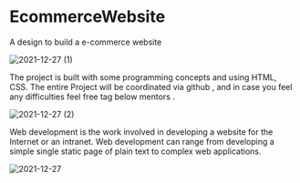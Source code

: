 # EcommerceWebsite
A design to build a e-commerce website


![2021-12-27 (1)](https://user-images.githubusercontent.com/77718381/147476630-de3cca64-439a-429d-ab7a-92d808283d1c.png)



The project is built with some programming concepts and using HTML, CSS. The entire Project will be coordinated via github , and in case you feel any difficulties feel free tag below mentors .



![2021-12-27 (2)](https://user-images.githubusercontent.com/77718381/147476790-33f14d19-733a-4444-93e3-6cc2dd600258.png)




Web development is the work involved in developing a website for the Internet or an intranet. Web development can range from developing a simple single static page of plain text to complex web applications.






![2021-12-27](https://user-images.githubusercontent.com/77718381/147476901-4a23fc2a-fac1-4c1f-a274-f648bbe29ec8.png)



